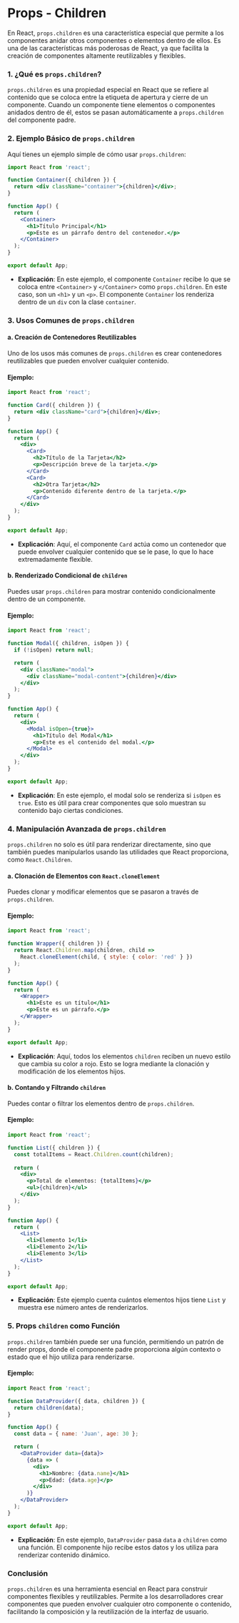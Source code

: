 # Props - Children

En React, `props.children` es una característica especial que permite a los componentes anidar otros componentes o elementos dentro de ellos. Es una de las características más poderosas de React, ya que facilita la creación de componentes altamente reutilizables y flexibles.

### **1. ¿Qué es `props.children`?**

`props.children` es una propiedad especial en React que se refiere al contenido que se coloca entre la etiqueta de apertura y cierre de un componente. Cuando un componente tiene elementos o componentes anidados dentro de él, estos se pasan automáticamente a `props.children` del componente padre.

### **2. Ejemplo Básico de `props.children`**

Aquí tienes un ejemplo simple de cómo usar `props.children`:

```jsx
import React from 'react';

function Container({ children }) {
  return <div className="container">{children}</div>;
}

function App() {
  return (
    <Container>
      <h1>Título Principal</h1>
      <p>Este es un párrafo dentro del contenedor.</p>
    </Container>
  );
}

export default App;
```

- **Explicación**: En este ejemplo, el componente `Container` recibe lo que se coloca entre `<Container>` y `</Container>` como `props.children`. En este caso, son un `<h1>` y un `<p>`. El componente `Container` los renderiza dentro de un `div` con la clase `container`.

### **3. Usos Comunes de `props.children`**

#### **a. Creación de Contenedores Reutilizables**

Uno de los usos más comunes de `props.children` es crear contenedores reutilizables que pueden envolver cualquier contenido.

#### **Ejemplo:**

```jsx
import React from 'react';

function Card({ children }) {
  return <div className="card">{children}</div>;
}

function App() {
  return (
    <div>
      <Card>
        <h2>Título de la Tarjeta</h2>
        <p>Descripción breve de la tarjeta.</p>
      </Card>
      <Card>
        <h2>Otra Tarjeta</h2>
        <p>Contenido diferente dentro de la tarjeta.</p>
      </Card>
    </div>
  );
}

export default App;
```

- **Explicación**: Aquí, el componente `Card` actúa como un contenedor que puede envolver cualquier contenido que se le pase, lo que lo hace extremadamente flexible.

#### **b. Renderizado Condicional de `children`**

Puedes usar `props.children` para mostrar contenido condicionalmente dentro de un componente.

#### **Ejemplo:**

```jsx
import React from 'react';

function Modal({ children, isOpen }) {
  if (!isOpen) return null;

  return (
    <div className="modal">
      <div className="modal-content">{children}</div>
    </div>
  );
}

function App() {
  return (
    <div>
      <Modal isOpen={true}>
        <h1>Título del Modal</h1>
        <p>Este es el contenido del modal.</p>
      </Modal>
    </div>
  );
}

export default App;
```

- **Explicación**: En este ejemplo, el modal solo se renderiza si `isOpen` es `true`. Esto es útil para crear componentes que solo muestran su contenido bajo ciertas condiciones.

### **4. Manipulación Avanzada de `props.children`**

`props.children` no solo es útil para renderizar directamente, sino que también puedes manipularlos usando las utilidades que React proporciona, como `React.Children`.

#### **a. Clonación de Elementos con `React.cloneElement`**

Puedes clonar y modificar elementos que se pasaron a través de `props.children`.

#### **Ejemplo:**

```jsx
import React from 'react';

function Wrapper({ children }) {
  return React.Children.map(children, child =>
    React.cloneElement(child, { style: { color: 'red' } })
  );
}

function App() {
  return (
    <Wrapper>
      <h1>Este es un título</h1>
      <p>Este es un párrafo.</p>
    </Wrapper>
  );
}

export default App;
```

- **Explicación**: Aquí, todos los elementos `children` reciben un nuevo estilo que cambia su color a rojo. Esto se logra mediante la clonación y modificación de los elementos hijos.

#### **b. Contando y Filtrando `children`**

Puedes contar o filtrar los elementos dentro de `props.children`.

#### **Ejemplo:**

```jsx
import React from 'react';

function List({ children }) {
  const totalItems = React.Children.count(children);
  
  return (
    <div>
      <p>Total de elementos: {totalItems}</p>
      <ul>{children}</ul>
    </div>
  );
}

function App() {
  return (
    <List>
      <li>Elemento 1</li>
      <li>Elemento 2</li>
      <li>Elemento 3</li>
    </List>
  );
}

export default App;
```

- **Explicación**: Este ejemplo cuenta cuántos elementos hijos tiene `List` y muestra ese número antes de renderizarlos.

### **5. Props `children` como Función**

`props.children` también puede ser una función, permitiendo un patrón de render props, donde el componente padre proporciona algún contexto o estado que el hijo utiliza para renderizarse.

#### **Ejemplo:**

```jsx
import React from 'react';

function DataProvider({ data, children }) {
  return children(data);
}

function App() {
  const data = { name: 'Juan', age: 30 };

  return (
    <DataProvider data={data}>
      {data => (
        <div>
          <h1>Nombre: {data.name}</h1>
          <p>Edad: {data.age}</p>
        </div>
      )}
    </DataProvider>
  );
}

export default App;
```

- **Explicación**: En este ejemplo, `DataProvider` pasa `data` a `children` como una función. El componente hijo recibe estos datos y los utiliza para renderizar contenido dinámico.

### **Conclusión**

`props.children` es una herramienta esencial en React para construir componentes flexibles y reutilizables. Permite a los desarrolladores crear componentes que pueden envolver cualquier otro componente o contenido, facilitando la composición y la reutilización de la interfaz de usuario.
